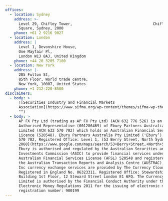 ```yaml
---
offices:
  - location: Sydney
    address: >-
      Level 29, Chifley Tower,                                    Chifley
      Square, Sydney, 2000
    phone: +61 2 9216 9027
  - location: London
    address: |
      Level 1, Devonshire House,
      One Mayfair Pl,
      London W1J 8AJ, United Kingdom
    phone: +44 20 3205 7100
  - location: New York
    address: |-
      285 Fulton St,
      85th Floor, World trade centre,
      New York, 10007, United States
    phone: +1 212-220-8500
disclaimers:
  - body: >
      ![Securities Industry and Financial Markets
      Association](https://www.sifma.org/wp-content/themes/sifma-wp-theme/static/img/sifma.png
      "")
  - body: >
      AP FX Pty Ltd (trading as AP FX Pty Ltd) (ACN 632 776 526) is an
      Authorised Representative (001286469) of Ebury Partners Australia Pty
      Limited (ACN 632 570 702) which holds an Australian Financial Services
      Licence (520548). Ebury Partners Australia Pty Limited ('Ebury’) ACN 632
      570 702, Registered Office: Level 1, [53 Berry Street, North Sydney NSW
      2060](https://www.google.com/maps/search/53+Berry+Street,+North+Sydney+NSW+2060).
      Ebury is authorised and regulated by the Australian Securities and
      Investments Commission (ASIC) to provide financial services under
      Australian Financial Services License (AFSL) 520548 and registered with
      the Australian Transaction Reports and Analysis Centre (AUSTRAC). AP FX,
      Inc currency exchange services are provided by The Currency Cloud Limited.
      Registered in England No. 06323311. Registered Office: Stewardship
      Building 1st Floor, 12 Steward Street London E1 6FQ. The Currency Cloud
      Limited is authorised by the Financial Conduct Authority under the
      Electronic Money Regulations 2011 for the issuing of electronic money. FCA
      registration number: 900199
---
```

